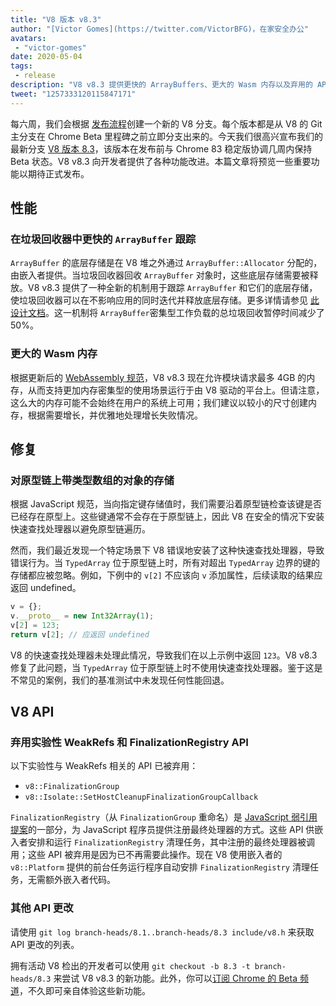 ```yaml
---
title: "V8 版本 v8.3"
author: "[Victor Gomes](https://twitter.com/VictorBFG)，在家安全办公"
avatars:
 - "victor-gomes"
date: 2020-05-04
tags:
 - release
description: "V8 v8.3 提供更快的 ArrayBuffers、更大的 Wasm 内存以及弃用的 API。"
tweet: "1257333120115847171"
---
```


每六周，我们会根据 [发布流程](https://v8.dev/docs/release-process)创建一个新的 V8 分支。每个版本都是从 V8 的 Git 主分支在 Chrome Beta 里程碑之前立即分支出来的。今天我们很高兴宣布我们的最新分支 [V8 版本 8.3](https://chromium.googlesource.com/v8/v8.git/+log/branch-heads/8.3)，该版本在发布前与 Chrome 83 稳定版协调几周内保持 Beta 状态。V8 v8.3 向开发者提供了各种功能改进。本篇文章将预览一些重要功能以期待正式发布。

<!--truncate-->
## 性能

### 在垃圾回收器中更快的 `ArrayBuffer` 跟踪

`ArrayBuffer` 的底层存储是在 V8 堆之外通过 `ArrayBuffer::Allocator` 分配的，由嵌入者提供。当垃圾回收器回收 `ArrayBuffer` 对象时，这些底层存储需要被释放。V8 v8.3 提供了一种全新的机制用于跟踪 `ArrayBuffer` 和它们的底层存储，使垃圾回收器可以在不影响应用的同时迭代并释放底层存储。更多详情请参见 [此设计文档](https://docs.google.com/document/d/1-ZrLdlFX1nXT3z-FAgLbKal1gI8Auiaya_My-a0UJ28/edit#heading=h.gfz6mi5p212e)。这一机制将 `ArrayBuffer`密集型工作负载的总垃圾回收暂停时间减少了 50%。

### 更大的 Wasm 内存

根据更新后的 [WebAssembly 规范](https://webassembly.github.io/spec/js-api/index.html#limits)，V8 v8.3 现在允许模块请求最多 4GB 的内存，从而支持更加内存密集型的使用场景运行于由 V8 驱动的平台上。但请注意，这么大的内存可能不会始终在用户的系统上可用；我们建议以较小的尺寸创建内存，根据需要增长，并优雅地处理增长失败情况。

## 修复

### 对原型链上带类型数组的对象的存储

根据 JavaScript 规范，当向指定键存储值时，我们需要沿着原型链检查该键是否已经存在原型上。这些键通常不会存在于原型链上，因此 V8 在安全的情况下安装快速查找处理器以避免原型链遍历。

然而，我们最近发现一个特定场景下 V8 错误地安装了这种快速查找处理器，导致错误行为。当 `TypedArray` 位于原型链上时，所有对超出 `TypedArray` 边界的键的存储都应被忽略。例如，下例中的 `v[2]` 不应该向 `v` 添加属性，后续读取的结果应返回 undefined。

```js
v = {};
v.__proto__ = new Int32Array(1);
v[2] = 123;
return v[2]; // 应返回 undefined
```

V8 的快速查找处理器未处理此情况，导致我们在以上示例中返回 `123`。V8 v8.3 修复了此问题，当 `TypedArray` 位于原型链上时不使用快速查找处理器。鉴于这是不常见的案例，我们的基准测试中未发现任何性能回退。

## V8 API

### 弃用实验性 WeakRefs 和 FinalizationRegistry API

以下实验性与 WeakRefs 相关的 API 已被弃用：

- `v8::FinalizationGroup`
- `v8::Isolate::SetHostCleanupFinalizationGroupCallback`

`FinalizationRegistry`（从 `FinalizationGroup` 重命名）是 [JavaScript 弱引用提案](https://v8.dev/features/weak-references)的一部分，为 JavaScript 程序员提供注册最终处理器的方式。这些 API 供嵌入者安排和运行 `FinalizationRegistry` 清理任务，其中注册的最终处理器被调用；这些 API 被弃用是因为已不再需要此操作。现在 V8 使用嵌入者的 `v8::Platform` 提供的前台任务运行程序自动安排 `FinalizationRegistry` 清理任务，无需额外嵌入者代码。

### 其他 API 更改

请使用 `git log branch-heads/8.1..branch-heads/8.3 include/v8.h` 来获取 API 更改的列表。

拥有活动 V8 检出的开发者可以使用 `git checkout -b 8.3 -t branch-heads/8.3` 来尝试 V8 v8.3 的新功能。此外，你可以[订阅 Chrome 的 Beta 频道](https://www.google.com/chrome/browser/beta.html)，不久即可亲自体验这些新功能。
